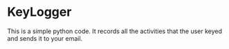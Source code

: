 # KeyLogger
This is a simple python code. It records all the activities that the user keyed and sends it to your email. 
